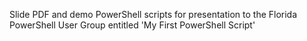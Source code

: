 Slide PDF and demo PowerShell scripts for presentation to the Florida PowerShell User Group entitled 'My First PowerShell Script'
